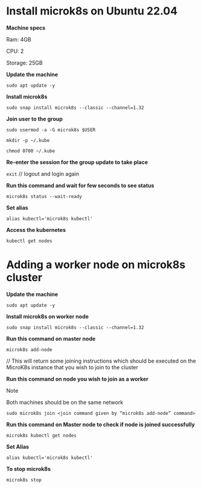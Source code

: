 # Install microk8s on Ubuntu 22.04 

**Machine specs** 

Ram:  4GB 

CPU:  2 

Storage:  25GB 

 

**Update the machine** 

`sudo apt update -y` 

 

**Install microk8s** 

`sudo snap install microk8s --classic --channel=1.32` 

 

**Join user to the group** 

`sudo usermod -a -G microk8s $USER` 

`mkdir -p ~/.kube` 

`chmod 0700 ~/.kube` 

 

**Re-enter the session for the group update to take place** 

`exit`             // logout and login again 

 

**Run this command and wait for few seconds to see status** 

`microk8s status --wait-ready` 

 

**Set alias** 

`alias kubectl='microk8s kubectl'` 

 

**Access the kubernetes** 

`kubectl get nodes`

 

 

# Adding a worker node on microk8s cluster 

**Update the machine** 

`sudo apt update -y` 

 

**Install microk8s on worker node** 

`sudo snap install microk8s --classic --channel=1.32` 

 

**Run this command on master node** 

`microk8s add-node` 

// This will return some joining instructions which should be executed on the MicroK8s instance that you wish to join to the cluster 

 

**Run this command on node you wish to join as a worker** 

> [!Note]
> Both machines should be on the same network 

`sudo microk8s join <join command given by “microk8s add-node” command>`  

 

**Run this command on Master node to check if node is joined successfully**  

`microk8s kubectl get nodes` 

**Set Alias** 

`alias kubectl='microk8s kubectl'` 

 

**To stop microk8s** 

`microk8s stop` 
